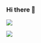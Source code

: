 ### Hi there 👋

<a href="mailto:inhokim19980802@gmail.com">
  <img src="https://img.shields.io/badge/inhokim19980802@gmail.com-EA4335?style=flat-square&logo=Gmail&logoColor=white"/>
</a>

<a href="https://www.instagram.com/kiminho_nawa"><img src="https://img.shields.io/badge/kiminho_nawa-E4405F?style=flat-square&logo=Instagram&logoColor=white"/></a>
 
